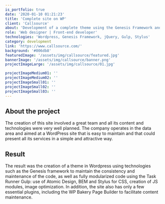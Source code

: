 ```yaml
---
is_portfolio: true
date: '2020-01-10 01:21:23'
title: 'Complete site on WP'
client: 'Callsource'
about: 'Development of a complete theme using the Genesis Framework and the WP Bakery Page Builder plugin.'
role: 'Web designer | Front-end developer'
technologies: 'Wordpress, Genesis Framework, jQuery, Gulp, Stylus'
category: development
link: 'https://www.callsource.com/'
background: '#006db8'
featuredImage: '/assets/img/callsource/featured.jpg'
bannerImage: '/assets/img/callsource/banner.png'
projectImageLarge: '/assets/img/callsource/01.jpg'

projectImageMedium01: ''
projectImageMedium02: ''
projectImageSmall01: ''
projectImageSmall02: ''
projectImageSmall03: ''
---
```


## About the project

The creation of this site involved a great team and all its content and technologies were very well planned. The company operates in the data area and aimed at a WordPress site that is easy to maintain and that could present all its services in a simple and attractive way.

## Result

The result was the creation of a theme in Wordpress using technologies such as the Genesis framework to maintain the consistency and maintenance of the code, as well as fully modularized code using the Task Runner Gulp: use of Atomic Design, BEM and Stylus for CSS, creation of JS modules, image optimization. In addition, the site also has only a few essential plugins, including the WP Bakery Page Builder to facilitate content maintenance.
